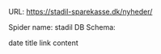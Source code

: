 URL: https://stadil-sparekasse.dk/nyheder/

Spider name: stadil
DB Schema:

date
title
link
content
